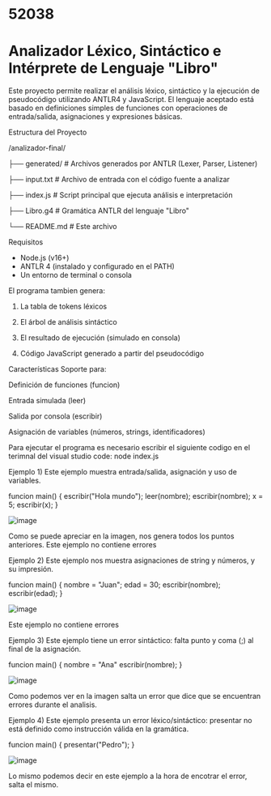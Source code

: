 # 52038

# Analizador Léxico, Sintáctico e Intérprete de Lenguaje "Libro"

Este proyecto permite realizar el análisis léxico, sintáctico y la ejecución de pseudocódigo utilizando ANTLR4 y JavaScript. El lenguaje aceptado está basado en definiciones simples de funciones con operaciones de entrada/salida, asignaciones y expresiones básicas.

Estructura del Proyecto

/analizador-final/

├── generated/ # Archivos generados por ANTLR (Lexer, Parser, Listener)

├── input.txt # Archivo de entrada con el código fuente a analizar

├── index.js # Script principal que ejecuta análisis e interpretación

├── Libro.g4 # Gramática ANTLR del lenguaje "Libro"

└── README.md # Este archivo

Requisitos

- Node.js (v16+)
- ANTLR 4 (instalado y configurado en el PATH)
- Un entorno de terminal o consola

El programa tambien genera:
1) La tabla de tokens léxicos

2) El árbol de análisis sintáctico

3) El resultado de ejecución (simulado en consola)

4) Código JavaScript generado a partir del pseudocódigo

Características
Soporte para:

Definición de funciones (funcion)

Entrada simulada (leer)

Salida por consola (escribir)

Asignación de variables (números, strings, identificadores)

Para ejecutar el programa es necesario escribir el siguiente codigo en el terimnal del visual studio code: node index.js

Ejemplo 1) Este ejemplo muestra entrada/salida, asignación y uso de variables.

funcion main() {
  escribir("Hola mundo");
  leer(nombre);
  escribir(nombre);
  x = 5;
  escribir(x);
}

![image](https://github.com/user-attachments/assets/1fbff711-8318-4184-9edc-e581a766e621)

Como se puede apreciar en la imagen, nos genera todos los puntos anteriores. Este ejemplo no contiene errores

Ejemplo 2) Este ejemplo nos muestra asignaciones de string y números, y su impresión.

funcion main() {
  nombre = "Juan";
  edad = 30;
  escribir(nombre);
  escribir(edad);
}

![image](https://github.com/user-attachments/assets/d9b9a162-c676-4b08-ada7-92971ddff1d4)

Este ejemplo no contiene errores

Ejemplo 3) Este ejemplo tiene un error sintáctico: falta punto y coma (;) al final de la asignación.

funcion main() {
  nombre = "Ana"
  escribir(nombre);
}

![image](https://github.com/user-attachments/assets/db596df2-c7c1-4ebd-9261-6e607a8f7b2f)

Como podemos ver en la imagen salta un error que dice que se encuentran errores durante el analisis.


Ejemplo 4) Este ejemplo presenta un error léxico/sintáctico: presentar no está definido como instrucción válida en la gramática.

funcion main() {
  presentar("Pedro");
}

![image](https://github.com/user-attachments/assets/8489e82c-ed82-4e49-8af3-2f3c38723285)

Lo mismo podemos decir en este ejemplo a la hora de encotrar el error, salta el mismo.


